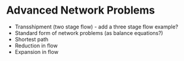 # Advanced Network Problems
* Transshipment (two stage flow) - add a three stage flow example?
* Standard form of network problems (as balance equations?)
* Shortest path
* Reduction in flow
* Expansion in flow
